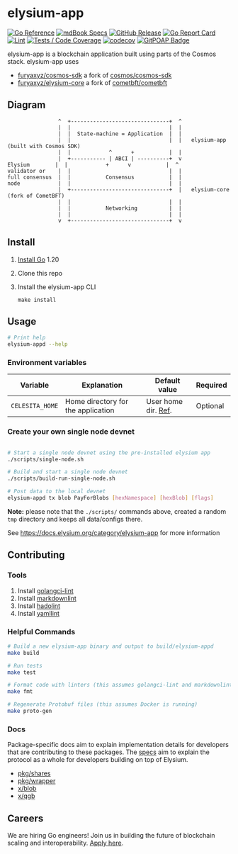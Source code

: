 # elysium-app

[![Go Reference](https://img.shields.io/badge/godoc-reference-blue.svg)](https://pkg.go.dev/github.com/furyaxyz/elysium-app)
[![mdBook Specs](https://img.shields.io/badge/mdBook-specs-blue)](https://furyaxyz.github.io/elysium-app/)
[![GitHub Release](https://img.shields.io/github/v/release/furyaxyz/elysium-app)](https://github.com/furyaxyz/elysium-app/releases/latest)
[![Go Report Card](https://goreportcard.com/badge/github.com/furyaxyz/elysium-app)](https://goreportcard.com/report/github.com/furyaxyz/elysium-app)
[![Lint](https://github.com/furyaxyz/elysium-app/actions/workflows/lint.yml/badge.svg)](https://github.com/furyaxyz/elysium-app/actions/workflows/lint.yml)
[![Tests / Code Coverage](https://github.com/furyaxyz/elysium-app/actions/workflows/test.yml/badge.svg)](https://github.com/furyaxyz/elysium-app/actions/workflows/test.yml)
[![codecov](https://codecov.io/gh/furyaxyz/elysium-app/branch/main/graph/badge.svg?token=CWGA4RLDS9)](https://app.codecov.io/gh/furyaxyz/elysium-app/tree/main)
[![GitPOAP Badge](https://public-api.gitpoap.io/v1/repo/furyaxyz/elysium-app/badge)](https://www.gitpoap.io/gh/furyaxyz/elysium-app)

elysium-app is a blockchain application built using parts of the Cosmos stack. elysium-app uses

- [furyaxyz/cosmos-sdk](https://github.com/furyaxyz/cosmos-sdk) a fork of [cosmos/cosmos-sdk](https://github.com/cosmos/cosmos-sdk)
- [furyaxyz/elysium-core](https://github.com/furyaxyz/elysium-core) a fork of [cometbft/cometbft](https://github.com/cometbft/cometbft)

## Diagram

```ascii
                ^  +-------------------------------+  ^
                |  |                               |  |
                |  |  State-machine = Application  |  |
                |  |                               |  |   elysium-app (built with Cosmos SDK)
                |  |            ^      +           |  |
                |  +----------- | ABCI | ----------+  v
Elysium        |  |            +      v           |  ^
validator or    |  |                               |  |
full consensus  |  |           Consensus           |  |
node            |  |                               |  |
                |  +-------------------------------+  |   elysium-core (fork of CometBFT)
                |  |                               |  |
                |  |           Networking          |  |
                |  |                               |  |
                v  +-------------------------------+  v
```

## Install

1. [Install Go](https://go.dev/doc/install) 1.20
1. Clone this repo
1. Install the elysium-app CLI

    ```shell
    make install
    ```

## Usage

```sh
# Print help
elysium-appd --help
```

### Environment variables

| Variable        | Explanation                        | Default value                                            | Required |
| --------------- | ---------------------------------- | -------------------------------------------------------- | -------- |
| `CELESITA_HOME` | Home directory for the application | User home dir. [Ref](https://pkg.go.dev/os#UserHomeDir). | Optional |

### Create your own single node devnet

```sh

# Start a single node devnet using the pre-installed elysium app
./scripts/single-node.sh

# Build and start a single node devnet
./scripts/build-run-single-node.sh

# Post data to the local devnet
elysium-appd tx blob PayForBlobs [hexNamespace] [hexBlob] [flags]
```

**Note:** please note that the `./scripts/` commands above, created a random `tmp` directory and keeps all data/configs there.

<!-- markdown-link-check-disable -->
<!-- markdown-link encounters an HTTP 503 on this link even though it works. -->
<!-- See https://github.com/furyaxyz/elysium-app/actions/runs/3296219513/jobs/5439416229#step:4:185 -->
See <https://docs.elysium.org/category/elysium-app> for more information
<!-- markdown-link-check-enable -->

## Contributing

### Tools

1. Install [golangci-lint](https://golangci-lint.run/usage/install/)
1. Install [markdownlint](https://github.com/DavidAnson/markdownlint)
1. Install [hadolint](https://github.com/hadolint/hadolint)
1. Install [yamllint](https://yamllint.readthedocs.io/en/stable/quickstart.html)

### Helpful Commands

```sh
# Build a new elysium-app binary and output to build/elysium-appd
make build

# Run tests
make test

# Format code with linters (this assumes golangci-lint and markdownlint are installed)
make fmt

# Regenerate Protobuf files (this assumes Docker is running)
make proto-gen
```

### Docs

Package-specific docs aim to explain implementation details for developers that are contributing to these packages. The [specs](https://furyaxyz.github.io/elysium-app/) aim to explain the protocol as a whole for developers building on top of Elysium.

- [pkg/shares](https://pkg.go.dev/github.com/furyaxyz/elysium-app/pkg/shares)
- [pkg/wrapper](https://github.com/furyaxyz/elysium-app/blob/main/pkg/wrapper)
- [x/blob](https://github.com/furyaxyz/elysium-app/tree/main/x/blob)
- [x/qgb](https://github.com/furyaxyz/elysium-app/tree/main/x/qgb)

## Careers

We are hiring Go engineers! Join us in building the future of blockchain scaling and interoperability. [Apply here](https://jobs.lever.co/elysium).

